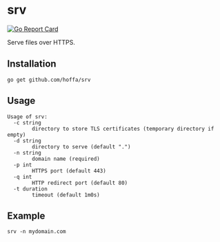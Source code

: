 # srv

[![Go Report Card](https://goreportcard.com/badge/github.com/hoffa/srv)](https://goreportcard.com/report/github.com/hoffa/srv)

Serve files over HTTPS.

## Installation

```
go get github.com/hoffa/srv
```

## Usage

```
Usage of srv:
  -c string
        directory to store TLS certificates (temporary directory if empty)
  -d string
        directory to serve (default ".")
  -n string
        domain name (required)
  -p int
        HTTPS port (default 443)
  -q int
        HTTP redirect port (default 80)
  -t duration
        timeout (default 1m0s)
```

## Example

```
srv -n mydomain.com
```
